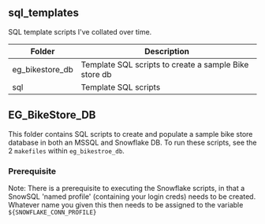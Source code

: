 ## sql_templates

SQL template scripts I've collated over time.

| Folder                    | Description                                                                                       |
| --------------------------| --------------------------------------------------------------------------------------------------|
| eg_bikestore_db            | Template SQL scripts to create a sample Bike store db |
| sql            | Template SQL scripts |


## EG_BikeStore_DB

This folder contains SQL scripts to create and populate a sample bike store database in both an MSSQL and Snowflake DB. To run these scripts, see the 2 `makefiles` within `eg_bikestroe_db`.

### Prerequisite

Note: There is a prerequisite to executing the Snowflake scripts, in that a SnowSQL 'named profile' (containing your login creds) needs to be created. Whatever name you given this then needs to be assigned to the variable `${SNOWFLAKE_CONN_PROFILE}`

